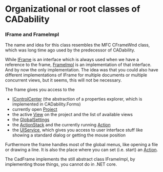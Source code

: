 ﻿# Organizational or root classes of CADability

### IFrame and FrameImpl
The name and idea for this class resembles the MFC CFrameWnd class, which was long time ago used by the predecessor of CADability.

While [IFrame](../api/CADability.IFrame.html) is an interface which is always used when we have a reference to the frame, [FrameImpl](../api/CADability.FrameImpl.html) 
is an implementation of that interface. And by now the only implementation. The idea was that you could also have different implementations of IFrame for multiple documents
or multiple concurrent views, but it seems, this will not be necessary.

The frame gives you access to the 
- [IControlCenter](../api/CADability.UserInterface.IControlCenter.html) (the abstraction of a properties explorer, which is implemented in CADability.Forms)
- currently open [Project](../api/CADability.Project.html)
- the active [View](../api/CADability.IView.html) on the project and the list of available views
- the [GlobalSettings](../api/CADability.Settings.html#CADability_Settings_GlobalSettings)
- the [ActionStack](../api/CADability.ActionStack.html) and the currently running [Action](../api/CADability.Actions.Action.html)
- the [UIService](../api/CADability.UserInterface.IUIService.html), which gives you access to user interface stuff like showing a standard dialog or getting the mouse position

Furthermore the frame handles most of the global menus, like opening a file or drawing a line. It is also the place where you can set (i.e. start) an [Action](../api/CADability.Actions.Action.html).

The CadFrame implements the still abstract class IFrameImpl, by implementing those things, you cannot do in .NET core.




 